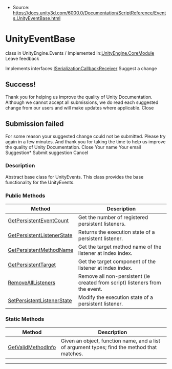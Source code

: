 * Source: https://docs.unity3d.com/6000.0/Documentation/ScriptReference/Events.UnityEventBase.html

# UnityEventBase
class in UnityEngine.Events
/
Implemented in:[UnityEngine.CoreModule](https://docs.unity3d.com/6000.0/Documentation/ScriptReference/UnityEngine.CoreModule.html)
Leave feedback
  

Implements interfaces:[ISerializationCallbackReceiver](https://docs.unity3d.com/6000.0/Documentation/ScriptReference/ISerializationCallbackReceiver.html)
Suggest a change
## Success!
Thank you for helping us improve the quality of Unity Documentation. Although we cannot accept all submissions, we do read each suggested change from our users and will make updates where applicable.
Close
## Submission failed
For some reason your suggested change could not be submitted. Please <a>try again</a> in a few minutes. And thank you for taking the time to help us improve the quality of Unity Documentation.
Close
Your name Your email Suggestion* Submit suggestion
Cancel
### Description
Abstract base class for UnityEvents.
This class provides the base functionality for the UnityEvents.
### Public Methods
Method | Description  
---|---  
[GetPersistentEventCount](https://docs.unity3d.com/6000.0/Documentation/ScriptReference/Events.UnityEventBase.GetPersistentEventCount.html) | Get the number of registered persistent listeners.  
[GetPersistentListenerState](https://docs.unity3d.com/6000.0/Documentation/ScriptReference/Events.UnityEventBase.GetPersistentListenerState.html) | Returns the execution state of a persistent listener.  
[GetPersistentMethodName](https://docs.unity3d.com/6000.0/Documentation/ScriptReference/Events.UnityEventBase.GetPersistentMethodName.html) | Get the target method name of the listener at index index.  
[GetPersistentTarget](https://docs.unity3d.com/6000.0/Documentation/ScriptReference/Events.UnityEventBase.GetPersistentTarget.html) | Get the target component of the listener at index index.  
[RemoveAllListeners](https://docs.unity3d.com/6000.0/Documentation/ScriptReference/Events.UnityEventBase.RemoveAllListeners.html) | Remove all non-persistent (ie created from script) listeners from the event.  
[SetPersistentListenerState](https://docs.unity3d.com/6000.0/Documentation/ScriptReference/Events.UnityEventBase.SetPersistentListenerState.html) | Modify the execution state of a persistent listener.  
### Static Methods
Method | Description  
---|---  
[GetValidMethodInfo](https://docs.unity3d.com/6000.0/Documentation/ScriptReference/Events.UnityEventBase.GetValidMethodInfo.html) | Given an object, function name, and a list of argument types; find the method that matches.  
* * *
